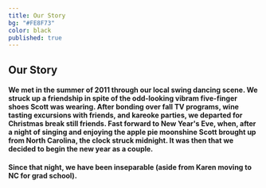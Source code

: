 ```yaml
---
title: Our Story
bg: "#FE8F73"
color: black
published: true
---
```


## Our Story

#### We met in the summer of 2011 through our local swing dancing scene. We struck up a friendship in spite of the odd-looking vibram five-finger shoes Scott was wearing. After bonding over fall TV programs, wine tasting excursions with friends, and kareoke parties, we departed for Christmas break still friends. Fast forward to New Year's Eve, when, after a night of singing and enjoying the apple pie moonshine Scott brought up from North Carolina, the clock struck midnight. It was then that we decided to begin the new year as a couple. 

#### Since that night, we have been inseparable (aside from Karen moving to NC for grad school). 